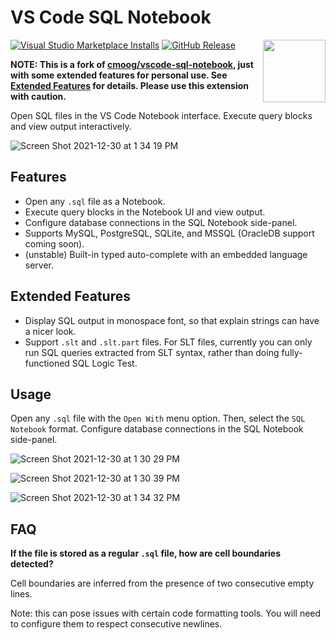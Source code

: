 # VS Code SQL Notebook

<img align="right" src="media/logo.png" width="100px">

[![Visual Studio Marketplace Installs](https://img.shields.io/visual-studio-marketplace/i/cmoog.sqlnotebook)](https://marketplace.visualstudio.com/items?itemName=cmoog.sqlnotebook)
[![GitHub Release](https://img.shields.io/github/v/release/cmoog/vscode-sql-notebook?color=6b9ded&include_prerelease=false)](https://github.com/cmoog/vscode-sql-notebook/releases)

**NOTE: This is a fork of [cmoog/vscode-sql-notebook](https://github.com/cmoog/vscode-sql-notebook), just with some extended features for personal use. See [Extended Features](#extended-features) for details. Please use this extension with caution.**

Open SQL files in the VS Code Notebook interface. Execute query blocks
and view output interactively.

![Screen Shot 2021-12-30 at 1 34 19 PM](https://user-images.githubusercontent.com/7585078/147782832-1d281462-9567-4a58-a022-815e36941547.png)

## Features

- Open any `.sql` file as a Notebook.
- Execute query blocks in the Notebook UI and view output.
- Configure database connections in the SQL Notebook side-panel.
- Supports MySQL, PostgreSQL, SQLite, and MSSQL (OracleDB support coming soon).
- (unstable) Built-in typed auto-complete with an embedded language server.

## Extended Features

- Display SQL output in monospace font, so that explain strings can have a nicer look.
- Support `.slt` and `.slt.part` files. For SLT files, currently you can only run SQL queries extracted from SLT syntax, rather than doing fully-functioned SQL Logic Test.

## Usage

Open any `.sql` file with the `Open With` menu option. Then, select the `SQL Notebook` format. Configure database connections in the SQL Notebook side-panel.

![Screen Shot 2021-12-30 at 1 30 29 PM](https://user-images.githubusercontent.com/7585078/147782921-78dca657-6737-4055-af46-c019e9df4ea3.png)

![Screen Shot 2021-12-30 at 1 30 39 PM](https://user-images.githubusercontent.com/7585078/147782929-f9b7846b-6911-45ed-8354-ff0130a912b1.png)

![Screen Shot 2021-12-30 at 1 34 32 PM](https://user-images.githubusercontent.com/7585078/147782853-c0ea8ecb-e5f7-410f-83c2-af3d0562302e.png)

## FAQ

**If the file is stored as a regular `.sql` file, how are cell boundaries detected?**

Cell boundaries are inferred from the presence of two consecutive empty lines.

Note: this can pose issues with certain code formatting tools. You will need to
configure them to respect consecutive newlines.

